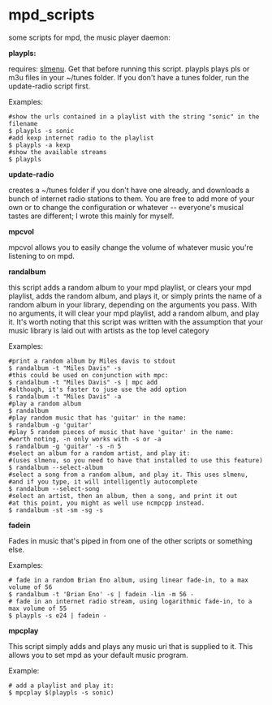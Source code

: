 # mpd_scripts
some scripts for mpd, the music player daemon:

**playpls:**

  requires: [slmenu](https://bitbucket.org/rafaelgg/slmenu). Get that before running this script.
  playpls plays pls or m3u files in your ~/tunes folder. If you don't have a tunes folder, run the update-radio script first.

  Examples:

    #show the urls contained in a playlist with the string "sonic" in the filename
    $ playpls -s sonic
    #add kexp internet radio to the playlist
    $ playpls -a kexp
    #show the available streams
    $ playpls

**update-radio**

  creates a ~/tunes folder if you don't have one already, and downloads a bunch of internet radio stations to them. You are free to add more of your own or to change the configuration or whatever -- everyone's musical tastes are different; I wrote this mainly for myself.

**mpcvol**

  mpcvol allows you to easily change the volume of whatever music you're listening to on mpd.

**randalbum**

  this script adds a random album to your mpd playlist, or clears your mpd playlist, adds the random album, and plays it, or simply prints the name of a random album in your library, depending on the arguments you pass. With no arguments, it will clear your mpd playlist, add a random album, and play it. It's worth noting that this script was written with the assumption that your music library is laid out with artists as the top level category

  Examples:

    #print a random album by Miles davis to stdout
    $ randalbum -t "Miles Davis" -s
    #this could be used on conjunction with mpc:
    $ randalbum -t "Miles Davis" -s | mpc add
    #although, it's faster to juse use the add option
    $ randalbum -t "Miles Davis" -a
    #play a random album
    $ randalbum
    #play random music that has 'guitar' in the name:
    $ randalbum -g 'guitar'
    #play 5 random pieces of music that have 'guitar' in the name:
    #worth noting, -n only works with -s or -a
    $ randalbum -g 'guitar' -s -n 5
    #select an album for a random artist, and play it:
    #(uses slmenu, so you need to have that installed to use this feature)
    $ randalbum --select-album
    #select a song from a random album, and play it. This uses slmenu,
    #and if you type, it will intelligently autocomplete
    $ randalbum --select-song
    #select an artist, then an album, then a song, and print it out
    #at this point, you might as well use ncmpcpp instead.
    $ randalbum -st -sm -sg -s

**fadein**

Fades in music that's piped in from one of the other scripts or something else.

Examples:

    # fade in a random Brian Eno album, using linear fade-in, to a max volume of 56
    $ randalbum -t 'Brian Eno' -s | fadein -lin -m 56 -
    # fade in an internet radio stream, using logarithmic fade-in, to a max volume of 55
    $ playpls -s e24 | fadein -

**mpcplay**

This script simply adds and plays any music uri that is supplied to it. This allows you to set mpd as your default music program.

Example:

    # add a playlist and play it:
    $ mpcplay $(playpls -s sonic)
